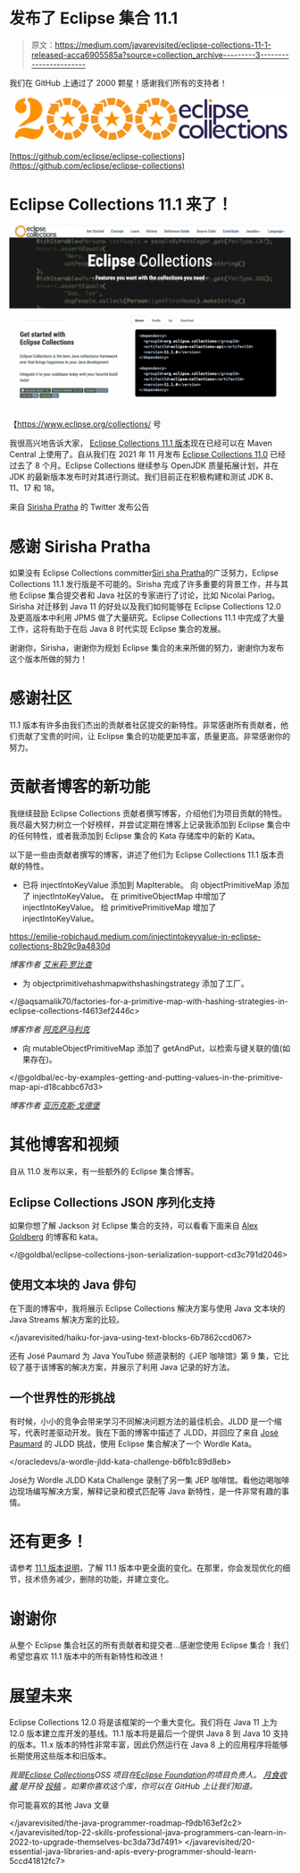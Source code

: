 # 发布了 Eclipse 集合 11.1

> 原文：<https://medium.com/javarevisited/eclipse-collections-11-1-released-acca6905585a?source=collection_archive---------3----------------------->

我们在 GitHub 上通过了 2000 颗星！感谢我们所有的支持者！

![](img/13a6284851a5d727199a4015c4f3ba6d.png)

[https://github.com/eclipse/eclipse-collections](https://github.com/eclipse/eclipse-collections)

# Eclipse Collections 11.1 来了！

![](img/972b614376476f25bbc23fbc336f86e3.png)

【https://www.eclipse.org/collections/ 号

我很高兴地告诉大家， [Eclipse Collections 11.1 版本](https://github.com/eclipse/eclipse-collections/releases/tag/11.1.0)现在已经可以在 Maven Central 上使用了。自从我们在 2021 年 11 月发布 [Eclipse Collections 11.0](https://donraab.medium.com/eclipse-collections-11-0-released-d14df63f5d1d?source=friends_link&sk=74bad1fcf0f384fba241041c8383502b) 已经过去了 8 个月。Eclipse Collections 继续参与 OpenJDK 质量拓展计划，并在 JDK 的最新版本发布时对其进行测试。我们目前正在积极构建和测试 JDK 8、11、17 和 18。

来自 [Sirisha Pratha](https://medium.com/u/8fe7c47c374f?source=post_page-----acca6905585a--------------------------------) 的 Twitter 发布公告

# 感谢 Sirisha Pratha

如果没有 Eclipse Collections committer[Siri sha Pratha](https://medium.com/u/8fe7c47c374f?source=post_page-----acca6905585a--------------------------------)的广泛努力，Eclipse Collections 11.1 发行版是不可能的。Sirisha 完成了许多重要的背景工作，并与其他 Eclipse 集合提交者和 Java 社区的专家进行了讨论，比如 Nicolai Parlog。Sirisha 对迁移到 Java 11 的好处以及我们如何能够在 Eclipse Collections 12.0 及更高版本中利用 JPMS 做了大量研究。Eclipse Collections 11.1 中完成了大量工作，这将有助于在后 Java 8 时代实现 Eclipse 集合的发展。

谢谢你，Sirisha，谢谢你为规划 Eclipse 集合的未来所做的努力，谢谢你为发布这个版本所做的努力！

# 感谢社区

11.1 版本有许多由我们杰出的贡献者社区提交的新特性。非常感谢所有贡献者，他们贡献了宝贵的时间，让 Eclipse 集合的功能更加丰富，质量更高。非常感谢你的努力。

# 贡献者博客的新功能

我继续鼓励 Eclipse Collections 贡献者撰写博客，介绍他们为项目贡献的特性。我尽最大努力树立一个好榜样，并尝试定期在博客上记录我添加到 Eclipse 集合中的任何特性，或者我添加到 Eclipse 集合的 Kata 存储库中的新的 Kata。

以下是一些由贡献者撰写的博客，讲述了他们为 Eclipse Collections 11.1 版本贡献的特性。

*   已将 injectIntoKeyValue 添加到 MapIterable。
    向 objectPrimitiveMap 添加了 injectIntoKeyValue。
    在 primitiveObjectMap 中增加了 injectIntoKeyValue。
    给 primitivePrimitiveMap 增加了 injectIntoKeyValue。

<https://emilie-robichaud.medium.com/injectintokeyvalue-in-eclipse-collections-8b29c9a4830d>  

*博客作者* [*艾米莉·罗比查*](https://medium.com/u/b220de0951d0?source=post_page-----acca6905585a--------------------------------)

*   为 objectprimitivehashmapwithshashingstrategy 添加了工厂。

</@aqsamalik70/factories-for-a-primitive-map-with-hashing-strategies-in-eclipse-collections-f4613ef2446c>  

*博客作者* [*阿克萨马利克*](https://medium.com/u/aa39c8c851a0?source=post_page-----acca6905585a--------------------------------)

*   向 mutableObjectPrimitiveMap 添加了 getAndPut，以检索与键关联的值(如果存在)。

</@goldbal/ec-by-examples-getting-and-putting-values-in-the-primitive-map-api-d18cabbc67d3>  

*博客作者* [*亚历克斯·戈德堡*](https://medium.com/u/da10a7c5350?source=post_page-----acca6905585a--------------------------------)

# 其他博客和视频

自从 11.0 发布以来，有一些额外的 Eclipse 集合博客。

## Eclipse Collections JSON 序列化支持

如果你想了解 Jackson 对 Eclipse 集合的支持，可以看看下面来自 [Alex Goldberg](https://medium.com/u/da10a7c5350?source=post_page-----acca6905585a--------------------------------) 的博客和 kata。

</@goldbal/eclipse-collections-json-serialization-support-cd3c791d2046>  

## 使用文本块的 Java 俳句

在下面的博客中，我将展示 Eclipse Collections 解决方案与使用 Java 文本块的 Java Streams 解决方案的比较。

</javarevisited/haiku-for-java-using-text-blocks-6b7862ccd067>  

还有 José Paumard 为 Java YouTube 频道录制的《JEP 咖啡馆》第 9 集，它比较了基于该博客的解决方案，并展示了利用 Java 记录的好方法。

## 一个世界性的形挑战

有时候，小小的竞争会带来学习不同解决问题方法的最佳机会。JLDD 是一个缩写，代表时差驱动开发。我在下面的博客中描述了 JLDD，并回应了来自 [José Paumard](https://medium.com/u/18673d5e2e01?source=post_page-----acca6905585a--------------------------------) 的 JLDD 挑战，使用 Eclipse 集合解决了一个 Wordle Kata。

</oracledevs/a-wordle-jldd-kata-challenge-b6fb1c89d8eb>  

José为 Wordle JLDD Kata Challenge 录制了另一集 JEP 咖啡馆。看他边喝咖啡边现场编写解决方案，解释记录和模式匹配等 Java 新特性，是一件非常有趣的事情。

# 还有更多！

请参考 [11.1 版本说明](https://github.com/eclipse/eclipse-collections/releases/tag/11.1.0)，了解 11.1 版本中更全面的变化。在那里，你会发现优化的细节，技术债务减少，删除的功能，并建立变化。

# 谢谢你

从整个 Eclipse 集合社区的所有贡献者和提交者…感谢您使用 Eclipse 集合！我们希望您喜欢 11.1 版本中的所有新特性和改进！

# 展望未来

Eclipse Collections 12.0 将是该框架的一个重大变化。我们将在 Java 11 上为 12.0 版本建立库开发的基线。11.1 版本将是最后一个提供 Java 8 到 Java 10 支持的版本。11.x 版本的特性非常丰富，因此仍然运行在 Java 8 上的应用程序将能够长期使用这些版本和旧版本。

*我是*[*Eclipse Collections*](https://github.com/eclipse/eclipse-collections)*OSS 项目在*[*Eclipse Foundation*](https://projects.eclipse.org/projects/technology.collections)*的项目负责人。* [*月食收藏*](https://github.com/eclipse/eclipse-collections) *是开投* [*投稿*](https://github.com/eclipse/eclipse-collections/blob/master/CONTRIBUTING.md) *。如果你喜欢这个库，你可以在 GitHub 上让我们知道。*

你可能喜欢的其他 Java 文章

</javarevisited/the-java-programmer-roadmap-f9db163ef2c2>  </javarevisited/top-22-skills-professional-java-programmers-can-learn-in-2022-to-upgrade-themselves-bc3da73d7491>  </javarevisited/20-essential-java-libraries-and-apis-every-programmer-should-learn-5ccd41812fc7> 